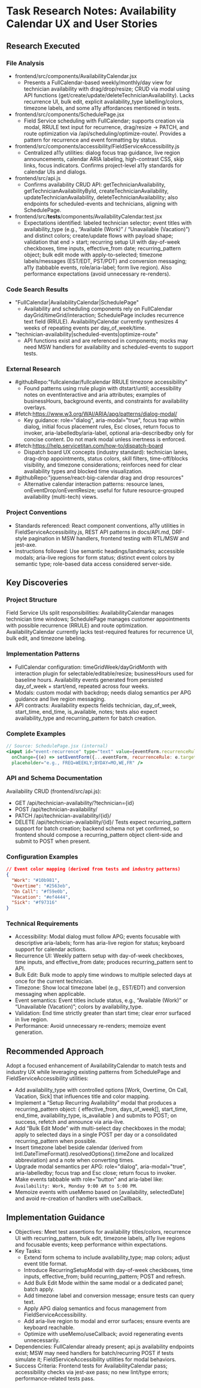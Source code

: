 <!-- markdownlint-disable-file -->
# Task Research Notes: Availability Calendar UX and User Stories

## Research Executed

### File Analysis
- frontend/src/components/AvailabilityCalendar.jsx
  - Presents a FullCalendar-based weekly/monthly/day view for technician availability with drag/drop/resize; CRUD via modal using API functions (get/create/update/deleteTechnicianAvailability). Lacks recurrence UI, bulk edit, explicit availability_type labelling/colors, timezone labels, and some a11y affordances mentioned in tests.
- frontend/src/components/SchedulePage.jsx
  - Field Service scheduling with FullCalendar; supports creation via modal, RRULE text input for recurrence, drag/resize -> PATCH, and route optimization via /api/scheduling/optimize-route/. Provides a pattern for recurrence and event formatting by status.
- frontend/src/components/accessibility/FieldServiceAccessibility.js
  - Centralized a11y utilities: dialog focus trap guidance, live region announcements, calendar ARIA labeling, high-contrast CSS, skip links, focus indicators. Confirms project-level a11y standards for calendar UIs and dialogs.
- frontend/src/api.js
  - Confirms availability CRUD API: getTechnicianAvailability, getTechnicianAvailabilityById, createTechnicianAvailability, updateTechnicianAvailability, deleteTechnicianAvailability; also endpoints for scheduled-events and technicians, aligning with SchedulePage.
- frontend/src/__tests__/components/AvailabilityCalendar.test.jsx
  - Expectations identified: labeled technician selector; event titles with availability_type (e.g., “Available (Work)” / “Unavailable (Vacation)”) and distinct colors; create/update flows with payload shape; validation that end > start; recurring setup UI with day-of-week checkboxes, time inputs, effective_from date; recurring_pattern object; bulk edit mode with apply-to-selected; timezone labels/messages (EST/EDT, PST/PDT) and conversion messaging; a11y (tabbable events, role/aria-label; form live region). Also performance expectations (avoid unnecessary re-renders).

### Code Search Results
- "FullCalendar|AvailabilityCalendar|SchedulePage"
  - Availability and scheduling components rely on FullCalendar dayGrid/timeGrid/interaction; SchedulePage includes recurrence text field (RRULE). AvailabilityCalendar currently synthesizes 4 weeks of repeating events per day_of_week/time.
- "technician-availability|scheduled-events|optimize-route"
  - API functions exist and are referenced in components; mocks may need MSW handlers for availability and scheduled-events to support tests.

### External Research
- #githubRepo:"fullcalendar/fullcalendar RRULE timezone accessibility"
  - Found patterns using rrule plugin with dtstart/until; accessibility notes on eventInteractive and aria attributes; examples of businessHours, background events, and constraints for availability overlays.
- #fetch:https://www.w3.org/WAI/ARIA/apg/patterns/dialog-modal/
  - Key guidance: role="dialog", aria-modal="true", focus trap within dialog, initial focus placement rules, Esc closes, return focus to invoker, aria-labelledby/aria-label, optional aria-describedby only for concise content. Do not mark modal unless inertness is enforced.
- #fetch:https://help.servicetitan.com/how-to/dispatch-board
  - Dispatch board UX concepts (industry standard): technician lanes, drag-drop appointments, status colors, skill filters, time-off/blocks visibility, and timezone considerations; reinforces need for clear availability types and blocked time visualization.
- #githubRepo:"jquense/react-big-calendar drag and drop resources"
  - Alternative calendar interaction patterns: resource lanes, onEventDrop/onEventResize; useful for future resource-grouped availability (multi-tech) views.

### Project Conventions
- Standards referenced: React component conventions, a11y utilities in FieldServiceAccessibility.js, REST API patterns in docs/API.md, DRF-style pagination in MSW handlers, frontend testing with RTL/MSW and jest-axe.
- Instructions followed: Use semantic headings/landmarks; accessible modals; aria-live regions for form status; distinct event colors by semantic type; role-based data access considered server-side.

## Key Discoveries

### Project Structure
Field Service UIs split responsibilities: AvailabilityCalendar manages technician time windows; SchedulePage manages customer appointments with possible recurrence (RRULE) and route optimization. AvailabilityCalendar currently lacks test-required features for recurrence UI, bulk edit, and timezone labeling.

### Implementation Patterns
- FullCalendar configuration: timeGridWeek/dayGridMonth with interaction plugin for selectable/editable/resize; businessHours used for baseline hours. Availability events generated from persisted day_of_week + start/end, repeated across four weeks.
- Modals: custom modal with backdrop; needs dialog semantics per APG guidance and live region messaging.
- API contracts: Availability expects fields technician, day_of_week, start_time, end_time, is_available, notes; tests also expect availability_type and recurring_pattern for batch creation.

### Complete Examples
```jsx
// Source: SchedulePage.jsx (internal)
<input id="event-recurrence" type="text" value={eventForm.recurrenceRule}
  onChange={(e) => setEventForm({...eventForm, recurrenceRule: e.target.value})}
  placeholder="e.g., FREQ=WEEKLY;BYDAY=MO,WE,FR" />
```

### API and Schema Documentation
Availability CRUD (frontend/src/api.js):
- GET /api/technician-availability/?technician={id}
- POST /api/technician-availability/
- PATCH /api/technician-availability/{id}/
- DELETE /api/technician-availability/{id}/
Tests expect recurring_pattern support for batch creation; backend schema not yet confirmed, so frontend should compose a recurring_pattern object client-side and submit to POST when present.

### Configuration Examples
```json
// Event color mapping (derived from tests and industry patterns)
{
  "Work": "#10b981",
  "Overtime": "#2563eb",
  "On Call": "#f59e0b",
  "Vacation": "#ef4444",
  "Sick": "#f97316"
}
```

### Technical Requirements
- Accessibility: Modal dialog must follow APG; events focusable with descriptive aria-labels; form has aria-live region for status; keyboard support for calendar actions.
- Recurrence UI: Weekly pattern setup with day-of-week checkboxes, time inputs, and effective_from date; produces recurring_pattern sent to API.
- Bulk Edit: Bulk mode to apply time windows to multiple selected days at once for the current technician.
- Timezone: Show local timezone label (e.g., EST/EDT) and conversion messaging when applicable.
- Event semantics: Event titles include status, e.g., “Available (Work)” or “Unavailable (Vacation)”; colors by availability_type.
- Validation: End time strictly greater than start time; clear error surfaced in live region.
- Performance: Avoid unnecessary re-renders; memoize event generation.

## Recommended Approach
Adopt a focused enhancement of AvailabilityCalendar to match tests and industry UX while leveraging existing patterns from SchedulePage and FieldServiceAccessibility utilities:
- Add availability_type with controlled options [Work, Overtime, On Call, Vacation, Sick] that influences title and color mapping.
- Implement a “Setup Recurring Availability” modal that produces a recurring_pattern object: { effective_from, days_of_week[], start_time, end_time, availability_type, is_available } and submits to POST; on success, refetch and announce via aria-live.
- Add “Bulk Edit Mode” with multi-select day checkboxes in the modal; apply to selected days in a single POST per day or a consolidated recurring_pattern when possible.
- Insert timezone label beside calendar (derived from Intl.DateTimeFormat().resolvedOptions().timeZone and localized abbreviation) and a note when converting times.
- Upgrade modal semantics per APG: role="dialog", aria-modal="true", aria-labelledby; focus trap and Esc close; return focus to invoker.
- Make events tabbable with role="button" and aria-label like: `Availability: Work, Monday 9:00 AM to 5:00 PM`.
- Memoize events with useMemo based on [availability, selectedDate] and avoid re-creation of handlers with useCallback.

## Implementation Guidance
- Objectives: Meet test assertions for availability titles/colors, recurrence UI with recurring_pattern, bulk edit, timezone labels, a11y live regions and focusable events; keep performance within expectations.
- Key Tasks:
  - Extend form schema to include availability_type; map colors; adjust event title format.
  - Introduce RecurringSetupModal with day-of-week checkboxes, time inputs, effective_from; build recurring_pattern; POST and refresh.
  - Add Bulk Edit Mode within the same modal or a dedicated panel; batch apply.
  - Add timezone label and conversion message; ensure tests can query text.
  - Apply APG dialog semantics and focus management from FieldServiceAccessibility.
  - Add aria-live region to modal and error surfaces; ensure events are keyboard reachable.
  - Optimize with useMemo/useCallback; avoid regenerating events unnecessarily.
- Dependencies: FullCalendar already present; api.js availability endpoints exist; MSW may need handlers for batch/recurring POST if tests simulate it; FieldServiceAccessibility utilities for modal behaviors.
- Success Criteria: Frontend tests for AvailabilityCalendar pass; accessibility checks via jest-axe pass; no new lint/type errors; performance-related tests pass.

